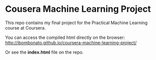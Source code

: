 # Cousera Machine Learning Project

This repo contains my final project for the Practical Machine Learning course at Coursera.

You can access the compiled html directly on the browser:  
http://ibombonato.github.io/coursera-machine-learning-project/

Or see the **index.html** file on the repo.  

